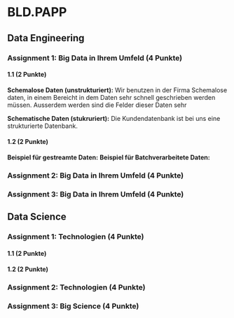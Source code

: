 # BLD.PAPP

## Data Engineering

### Assignment 1: Big Data in Ihrem Umfeld (4 Punkte)
#### 1.1 (2 Punkte)
**Schemalose Daten (unstrukturiert):** Wir benutzen in der Firma Schemalose daten, in einem Bereicht in dem Daten sehr schnell geschrieben werden müssen. Ausserdem werden sind die Felder dieser Daten sehr 

**Schematische Daten (stukruriert):** Die Kundendatenbank ist bei uns eine strukturierte Datenbank.

#### 1.2 (2 Punkte)
**Beispiel für gestreamte Daten:**
**Beispiel für Batchverarbeitete Daten:**

### Assignment 2: Big Data in Ihrem Umfeld (4 Punkte)

### Assignment 3: Big Data in Ihrem Umfeld (4 Punkte)

## Data Science

### Assignment 1: Technologien (4 Punkte)

#### 1.1 (2 Punkte)

#### 1.2 (2 Punkte)

### Assignment 2: Technologien (4 Punkte)

### Assignment 3: Big Science (4 Punkte)